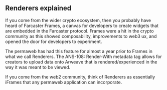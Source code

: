 ## Renderers explained

If you come from the wider crypto ecosystem, then you probably have heard of Farcaster Frames, a canvas for developers to create widgets that are embedded in the Farcaster protocol. Frames were a hit in the crypto community as this showed composability, improvements to web3 ux, and opened the door for developers to experiment.

The permaweb has had this feature for almost a year prior to Frames in what we call Renderers. The ANS-108: Render-With metadata tag allows for creators to upload data onto Arweave that is rendered/experienced in the way it was meant to be viewed.

If you come from the web2 community, think of Renderers as essentially iFrames that any permaweb application can incorporate.
